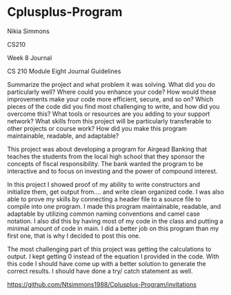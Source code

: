 # Cplusplus-Program
Nikia Simmons 

CS210 

Week 8 Journal 

 

CS 210 Module Eight Journal Guidelines 

 

Summarize the project and what problem it was solving. 
What did you do particularly well? 
Where could you enhance your code? How would these improvements make your code more efficient, secure, and so on? 
Which pieces of the code did you find most challenging to write, and how did you overcome this? What tools or resources are you adding to your support network? 
What skills from this project will be particularly transferable to other projects or course work? 
How did you make this program maintainable, readable, and adaptable? 
 

 

 

This project was about developing a program for Airgead Banking that teaches the students from the local high school that they sponsor the concepts of fiscal responsibility. The bank wanted the program to be interactive and to focus on investing and the power of compound interest. 

In this project I showed proof of my ability to write constructors and initialize them, get output from.... and write clean organized code.  I was also able to prove my skills by connecting a header file to a source file to compile into one program. I made this program maintainable, readable, and adaptable by utilizing common naming conventions and camel case notation. I also did this by having most of my code in the class and putting a minimal amount of code in main. I did a better job on this program than my first one, that is why I decided to post this one.  

The most challenging part of this project was getting the calculations to output. I kept getting 0 instead of the equation I provided in the code. With this code I should have come up with a better solution to generate the correct results. I should have done a try/ catch statement as well.  

 

https://github.com/Ntsimmons1988/Cplusplus-Program/invitations 

 

 
